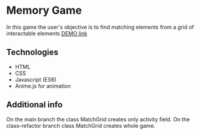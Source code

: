 # Memory Game

In this game the user's objective is to find matching elements from a grid of interactable elements
[DEMO link](https://ivan-shpynda.github.io/memory-game/)

## Technologies

- HTML
- CSS
- Javascript (ES6)
- Anime.js for animation

## Additional info

On the main branch the class MatchGrid creates only activity field.
On the class-refactor branch class MatchGrid creates whole game.
